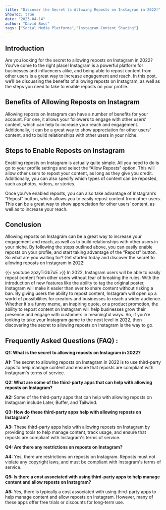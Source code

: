 ```yaml
---
title: "Discover the Secret to Allowing Reposts on Instagram in 2022!"
ShowToc: true 
date: "2023-04-14"
author: "David Boss" 
tags: ["Social Media Platforms","Instagram Content Sharing"]
---
```

## Introduction

Are you looking for the secret to allowing reposts on Instagram in 2022? You’ve come to the right place! Instagram is a powerful platform for businesses and influencers alike, and being able to repost content from other users is a great way to increase engagement and reach. In this post, we’ll be discussing the benefits of allowing reposts on Instagram, as well as the steps you need to take to enable reposts on your profile. 

## Benefits of Allowing Reposts on Instagram

Allowing reposts on Instagram can have a number of benefits for your account. For one, it allows your followers to engage with other users’ content, which can help to increase your reach and engagement. Additionally, it can be a great way to show appreciation for other users’ content, and to build relationships with other users in your niche. 

## Steps to Enable Reposts on Instagram

Enabling reposts on Instagram is actually quite simple. All you need to do is go to your profile settings and select the “Allow Reposts” option. This will allow other users to repost your content, as long as they give you credit. Additionally, you can also specify which types of content can be reposted, such as photos, videos, or stories. 

Once you’ve enabled reposts, you can also take advantage of Instagram’s “Repost” button, which allows you to easily repost content from other users. This can be a great way to show appreciation for other users’ content, as well as to increase your reach. 

## Conclusion

Allowing reposts on Instagram can be a great way to increase your engagement and reach, as well as to build relationships with other users in your niche. By following the steps outlined above, you can easily enable reposts on your profile, and start taking advantage of the “Repost” button. So what are you waiting for? Get started today and discover the secret to allowing reposts on Instagram in 2022!

{{< youtube zpzyTiGb7uE >}} 
In 2022, Instagram users will be able to easily repost content from other users without fear of breaking the rules. With the introduction of new features like the ability to tag the original poster, Instagram will make it easier than ever to share content without risking a ban. By giving users the ability to repost content, Instagram will open up a world of possibilities for creators and businesses to reach a wider audience. Whether it's a funny meme, an inspiring quote, or a product promotion, the ability to repost content on Instagram will help businesses grow their presence and engage with customers in meaningful ways. So, if you're looking to take your Instagram game to the next level in 2022, then discovering the secret to allowing reposts on Instagram is the way to go.

## Frequently Asked Questions (FAQ) :
**Q1: What is the secret to allowing reposts on Instagram in 2022?**

**A1:** The secret to allowing reposts on Instagram in 2022 is to use third-party apps to help manage content and ensure that reposts are compliant with Instagram's terms of service.

**Q2: What are some of the third-party apps that can help with allowing reposts on Instagram?**

**A2:** Some of the third-party apps that can help with allowing reposts on Instagram include Later, Buffer, and Tailwind.

**Q3: How do these third-party apps help with allowing reposts on Instagram?**

**A3:** These third-party apps help with allowing reposts on Instagram by providing tools to help manage content, track usage, and ensure that reposts are compliant with Instagram's terms of service.

**Q4: Are there any restrictions on reposts on Instagram?**

**A4:** Yes, there are restrictions on reposts on Instagram. Reposts must not violate any copyright laws, and must be compliant with Instagram's terms of service.

**Q5: Is there a cost associated with using third-party apps to help manage content and allow reposts on Instagram?**

**A5:** Yes, there is typically a cost associated with using third-party apps to help manage content and allow reposts on Instagram. However, many of these apps offer free trials or discounts for long-term use.


